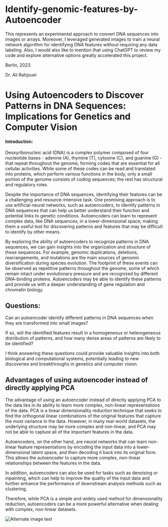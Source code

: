 # Identify-genomic-features-by-Autoencoder
This represents an experimental approach to convert DNA sequences into images or arrays. Moreover, I leveraged generated images to train a neural network algorithm for identifying DNA features without requiring any data labeling. Also, I would also like to mention that using ChatGPT to review my code and explore alternative options greatly accelerated this project.

Berlin, 2023

Dr. Ali Rahjouei

# Using Autoencoders to Discover Patterns in DNA Sequences: Implications for Genetics and Computer Vision

#### Introduction:

Deoxyribonucleic acid (DNA) is a complex polymer composed of four nucleotide bases - adenine (A), thymine (T), cytosine (C), and guanine (G) - that repeat throughout the genome, forming codes that are essential for all cellular activities. While some of these codes can be read and translated into proteins, which perform various functions in the body, only a small portion of the genome consists of coding sequences; the rest has structural and regulatory roles.

Despite the importance of DNA sequences, identifying their features can be a challenging and resource-intensive task. One promising approach is to use artificial neural networks, such as autoencoders, to identify patterns in DNA sequences that can help us better understand their function and potential links to genetic conditions. Autoencoders can learn to represent complex data, like DNA sequences, in a lower-dimensional space, making them a useful tool for discovering patterns and features that may be difficult to identify by other means.

By exploring the ability of autoencoders to recognize patterns in DNA sequences, we can gain insights into the organization and structure of these sequences. For example, genomic duplications, deletions, rearrangements, and mutations are the main sources of genomic diversification during species evolution. The footprint of these events can be observed as repetitive patterns throughout the genome, some of which remain intact under evolutionary pressure and are recognized by different DNA-binding proteins. Autoencoders may be able to identify these patterns and provide us with a deeper understanding of gene regulation and chromatin biology.

## Questions:
Can an autoencoder identify different patterns in DNA sequences when they are transformed into small images? 

If so, will the identified features result in a homogeneous or heterogeneous distribution of patterns, and how many dense areas of patterns are likely to be identified? 

I think answering these questions could provide valuable insights into both biological and computational systems, potentially leading to new discoveries and breakthroughs in genetics and computer vision.

## Advantages of using autoencoder instead of directly applying PCA
The advantage of using an autoencoder instead of directly applying PCA to the data lies in its ability to learn more complex, non-linear representations of the data. PCA is a linear dimensionality reduction technique that seeks to find the orthogonal linear combinations of the original features that capture the most variance in the data. However, in many real-world datasets, the underlying structure may be more complex and non-linear, and PCA may not be able to capture all of the important features in the data.

Autoencoders, on the other hand, are neural networks that can learn non-linear feature representations by encoding the input data into a lower-dimensional latent space, and then decoding it back into its original form. This allows the autoencoder to capture more complex, non-linear relationships between the features in the data.

In addition, autoencoders can also be used for tasks such as denoising or inpainting, which can help to improve the quality of the input data and further enhance the performance of downstream analysis methods such as clustering.

Therefore, while PCA is a simple and widely used method for dimensionality reduction, autoencoders can be a more powerful alternative when dealing with complex, non-linear datasets.

![Alternate image text](https://db3pap006files.storage.live.com/y4ml3hLWBUUV46_i7xo2EI0frAdCxcH1mrl0a45zDiBIjp0h8U1vo2JvV3c99_neEWCrt11tzRkZO6QdMtl0gn2rgH5L-aF_-N8SP96m5emob0vaXETGY9l7f_Cf91WqL3Iw5ZT1CpX5VrqgNL1BZUf9FeSQvQA33qHnFWKKOJNXTy4JI3f2YGaOZ6_08sRj4G_?width=1657&height=1521&cropmode=none)
